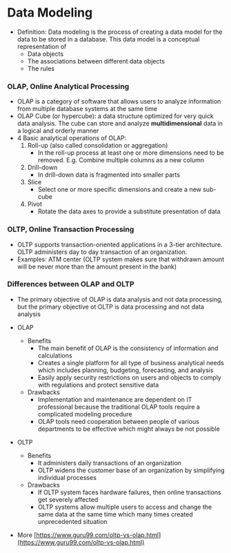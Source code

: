 # Data Modeling

* Definition: Data modeling is the process of creating a data model for the data to be stored in a database. This data model is a conceptual representation of
    - Data objects
    - The associations between different data objects
    - The rules

### OLAP, Online Analytical Processing
* OLAP is a category of software that allows users to analyze information from multiple database systems at the same time
* OLAP Cube (or hypercube): a data structure optimized for very quick data analysis. The cube can store and analyze **multidimensional** data in a logical and orderly manner
* 4 Basic analytical operations of OLAP:
    1. Roll-up (also called consolidation or aggregation)
        - In the roll-up process at least one or more dimensions need to be removed. E.g. Combine multiple columns as a new column
    2. Drill-down
        - In drill-down data is fragmented into smaller parts
    3. Slice
        - Select one or more specific dimensions and create a new sub-cube
    4. Pivot
        - Rotate the data axes to provide a substitute presentation of data

### OLTP, Online Transaction Processing
* OLTP supports transaction-oriented applications in a 3-tier architecture. OLTP administers day to day transaction of an organization.
* Examples: ATM center (OLTP system makes sure that withdrawn amount will be never more than the amount present in the bank)

### Differences between OLAP and OLTP
* The primary objective of OLAP is data analysis and not data processing, but the primary objective ot OLTP is data processing and not data analysis
* OLAP
    * Benefits
        - The main benefit of OLAP is the consistency of information and calculations
        - Creates a single platform for all type of business analytical needs which includes planning, budgeting, forecasting, and analysis
        - Easily apply security restrictions on users and objects to comply with regulations and protect sensitive data
    * Drawbacks
        - Implementation and maintenance are dependent on IT professional because the traditional OLAP tools require a complicated modeling procedure
        - OLAP tools need cooperation between people of various departments to be effective which might always be not possible
* OLTP
    * Benefits
        - It administers daily transactions of an organization
        - OLTP widens the customer base of an organization by simplifying individual processes
    * Drawbacks
        - If OLTP system faces hardware failures, then online transactions get severely affected
        - OLTP systems allow multiple users to access and change the same data at the same time which many times created unprecedented situation

* More [https://www.guru99.com/oltp-vs-olap.html](https://www.guru99.com/oltp-vs-olap.html)